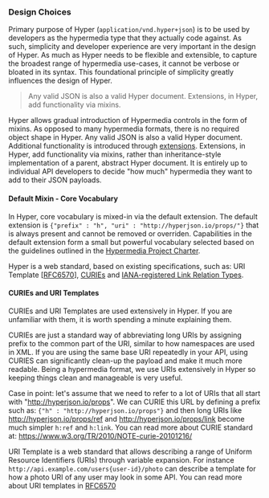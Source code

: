 ### Design Choices

Primary purpose of Hyper (`application/vnd.hyper+json`) is to be used by developers
as the hypermedia type that they actually code against. As such, simplicity and
developer experience are very important in the design of Hyper. As much as Hyper
needs to be flexible and extensible, to capture the broadest range of hypermedia
use-cases, it cannot be verbose or bloated in its syntax. This foundational
principle of simplicity greatly influences the design of Hyper.

> Any valid JSON is also a valid Hyper document. Extensions, in Hyper, add
> functionality via mixins.

Hyper allows gradual introduction of Hypermedia controls in the form of mixins.
As opposed to many hypermedia formats, there is no required object shape in
Hyper. Any valid JSON is also a valid Hyper document. Additional functionality
is introduced through [extensions](#extensions). Extensions, in Hyper, add
functionality via mixins, rather than inheritance-style implementation of a
parent, abstract Hyper document. It is entirely up to individual API developers
to decide "how much" hypermedia they want to add to their JSON payloads.

#### Default Mixin - Core Vocabulary

In Hyper, core vocabulary is mixed-in via the default extension. The default
extension is `{"prefix" : "h", "uri" : "http://hyperjson.io/props/"}` that is
always present and cannot be removed or overriden. Capabilities in the default
extension form a small but powerful vocabulary selected based on the guidelines
outlined in the [Hypermedia Project
Charter](https://github.com/the-hypermedia-project/charter/blob/master/reference/hypermedia-elements.md).

Hyper is a web standard, based on existing specifications, such as: URI
Template [[RFC6570](http://tools.ietf.org/html/rfc6570)],
[CURIEs](https://www.w3.org/TR/2010/NOTE-curie-20101216/) and [IANA-registered
Link Relation
Types](http://www.iana.org/assignments/link-relations/link-relations.xhtml).

#### CURIEs and URI Templates

CURIEs and URI Templates are used extensively in Hyper. If you are unfamiliar
with them, it is worth spending a minute explaining them.

CURIEs are just a standard way of abbreviating long URIs by assigning prefix to
the common part of the URI, similar to how namespaces are used in XML. If you
are using the same base URI repeatedly in your API, using CURIES can
significantly clean-up the payload and make it much more readable. Being a
hypermedia format, we use URIs extensively in Hyper so keeping things clean and
manageable is very useful.

Case in point: let's assume that we need to refer to a lot
of URIs that all start with "http://hyperjson.io/props". We can CURIE this URL
by defining a prefix such as: `{"h" : "http://hyperjson.io/props"}` and then
long URIs like <http://hyperjson.io/props/ref> and
<http://hyperjson.io/props/link> become much simpler `h:ref` and `h:link`.
You can read more about CURIE standard at:
<https://www.w3.org/TR/2010/NOTE-curie-20101216/>

URI Template is a web standard that allows describing a range of Uniform
Resource Identifiers (URIs) through variable expansion. For instance
`http://api.example.com/users{user-id}/photo` can describe a template for how
a photo URI of any user may look in some API. You can read more about
URI templates in [RFC6570](http://tools.ietf.org/html/rfc6570)

